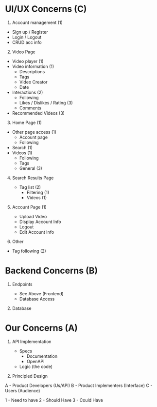 # UI/UX Concerns (C)
1. Account management (1)
  - Sign up / Register
  - Login / Logout 
  - CRUD acc info
  
2. Video Page
  - Video player (1)
  - Video information (1)
    - Descriptions
    - Tags
    - Video Creator
    - Date
  - Interactions (2)
    - Following
    - Likes / Dislikes / Rating (3)
    - Comments
  - Recommended Videos (3)

3. Home Page (1)
  - Other page access (1)
    - Account page
    - Following
  - Search (1)
  - Videos (1)
    - Following
    - Tags
    - General (3)
  
4. Search Results Page
   - Tag list (2)
     - Filtering (1)
     - Videos (1)

5. Account Page (1)
   - Upload Video
   - Display Account Info
   - Logout
   - Edit Account Info

7. Other
  - Tag following (2)

# Backend Concerns (B)
1. Endpoints
   - See Above (Frontend)
   - Database Access

2. Database

# Our Concerns (A)
1. API Implementation
   - Specs
       - Documentation
       - OpenAPI
   - Logic (the code)
  
2. Principled Design
   
A - Product Developers (Us/API)
B - Product Implementers (Interface)
C - Users (Audience)

1 - Need to have
2 - Should Have
3 - Could Have
